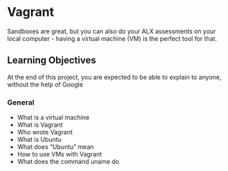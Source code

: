 # Vagrant
Sandboxes are great, but you can also do your ALX assessments on your local computer - having a virtual machine (VM) is the perfect tool for that.  
## Learning Objectives
At the end of this project, you are expected to be able to explain to anyone, without the help of Google

### General
* What is a virtual machine
* What is Vagrant
* Who wrote Vagrant
* What is Ubuntu
* What does “Ubuntu” mean
* How to use VMs with Vagrant
* What does the command uname do
